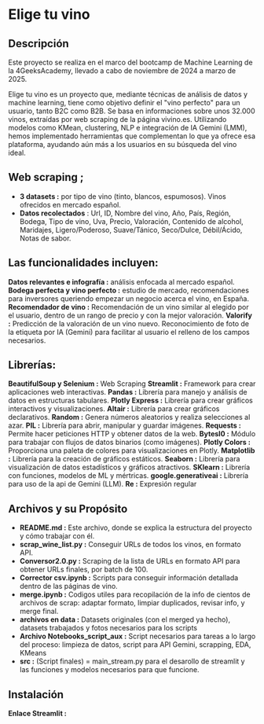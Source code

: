 # Elige tu vino

## Descripción

Este proyecto se realiza en el marco del bootcamp de Machine Learning de la 4GeeksAcademy, llevado a cabo de noviembre de 2024 a marzo de 2025.

Elige tu vino es un proyecto que, mediante técnicas de análisis de datos y machine learning, tiene como objetivo definir el "vino perfecto" para un usuario, tanto B2C como B2B. 
Se basa en informaciones sobre unos 32.000 vinos, extraídas por web scraping de la página vivino.es. 
Utilizando modelos como KMean, clustering, NLP e integración de IA Gemini (LMM), hemos implementado herramientas que complementan lo que ya ofrece esa plataforma, ayudando aún más a los usuarios en su búsqueda del vino ideal.

## Web scraping ;
- **3 datasets :** por tipo de vino (tinto, blancos, espumosos). Vinos ofrecidos en mercado español.
- **Datos recolectados** : Url, ID, Nombre del vino, Año, País, Región, Bodega, Tipo de vino, Uva, Precio, Valoración, Contenido de alcohol, Maridajes, Ligero/Poderoso, Suave/Tánico, Seco/Dulce, Débil/Ácido, Notas de sabor.

## Las funcionalidades incluyen:

**Datos relevantes e infografía :** análisis enfocada al mercado español.
**Bodega perfecta y vino perfecto :** estudio de mercado, recomendaciones para inversores queriendo empezar un negocio acerca el vino, en España.
**Recomendador de vino :** Recomendación de un vino similar al elegido por el usuario, dentro de un rango de precio y con la mejor valoración.
**Valorify :** Predicción de la valoración de un vino nuevo. Reconocimiento de foto de la etiqueta por IA (Gemini) para facilitar al usuario el relleno de los campos necesarios.

## Librerías: 

**BeautifulSoup y Selenium :** Web Scraping
**Streamlit :** Framework para crear aplicaciones web interactivas.
**Pandas :** Librería para manejo y análisis de datos en estructuras tabulares.
**Plotly Express :** Librería para crear gráficos interactivos y visualizaciones.
**Altair :** Librería para crear gráficos declarativos.
**Random :**  Genera números aleatorios y realiza selecciones al azar.
**PIL :** Librería para abrir, manipular y guardar imágenes.
**Requests :**  Permite hacer peticiones HTTP y obtener datos de la web.
**BytesI0 :** Módulo para trabajar con flujos de datos binarios (como imágenes).
**Plotly Colors :** Proporciona una paleta de colores para visualizaciones en Plotly.
**Matplotlib :** Librería para la creación de gráficos estáticos.
**Seaborn :** Librería para visualización de datos estadísticos y gráficos atractivos.
**SKlearn :** Librería con funciones, modelos de ML y mértricas.
**google.generativeai :** Librería para uso de la api de Gemini (LLM).
**Re :** Expresión regular



## Archivos y su Propósito

- **README.md :** Este archivo, donde se explica la estructura del proyecto y cómo trabajar con él.
- **scrap_wine_list.py :** Conseguir URLs de todos los vinos, en formato API.
- **Conversor2.0.py :** Scraping de la lista de URLs en formato API para obtener URLs finales, por batch de 100.
- **Corrector csv.ipynb :** Scripts para conseguir información detallada  dentro de las páginas de vino. 
- **merge.ipynb :** Codigos utiles para recopilación de la info de cientos de archivos de scrap: adaptar formato, limpiar duplicados, revisar info, y merge final.
- **archivos en data :** Datasets originales (con el merged ya hecho), datasets trabajados y fotos necesarios para los scripts
- **Archivo Notebooks_script_aux :** Script necesarios para tareas a lo largo del proceso: limpieza de datos, script para API Gemini, scrapping, EDA, KMeans
- **src :** (Script finales) = main_stream.py para el desarollo de streamlit y las funciones y modelos necesarios para que funcione. 

## Instalación

**Enlace Streamlit :**
